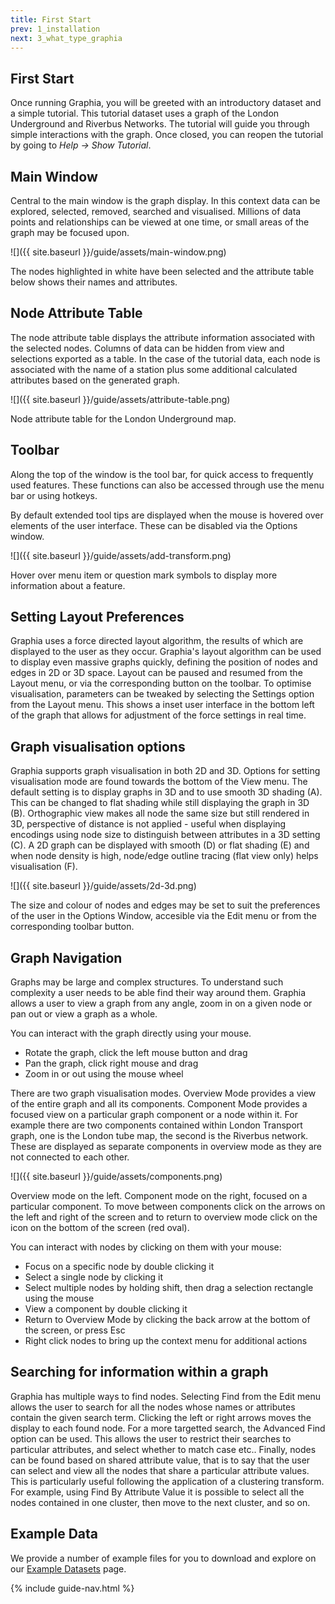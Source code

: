 ```yaml
---
title: First Start
prev: 1_installation
next: 3_what_type_graphia
---
```


## First Start

Once running Graphia, you will be greeted with an introductory dataset and a simple tutorial. This tutorial dataset uses a graph of the London Underground and Riverbus Networks. The tutorial will guide you through simple interactions with the graph. Once closed, you can reopen the tutorial by going to *Help → Show Tutorial*.

## Main Window

Central to the main window is the graph display. In this context data can be explored, selected, removed, searched and visualised. Millions of data points and relationships can be viewed at one time, or small areas of the graph may be focused upon.

![]({{ site.baseurl }}/guide/assets/main-window.png)
<div class="caption">The nodes highlighted in white have been selected and the attribute table below shows their names and attributes.</div>

## Node Attribute Table

The node attribute table displays the attribute information associated with the selected nodes. Columns of data can be hidden from view and selections exported as a table. In the case of the tutorial data, each node is associated with the name of a station plus some additional calculated attributes based on the generated graph.

![]({{ site.baseurl }}/guide/assets/attribute-table.png)
<div class="caption">Node attribute table for the London Underground map.</div>

## Toolbar
Along the top of the window is the tool bar, for quick access to frequently used features. These functions can also be accessed through use the menu bar or using hotkeys.

By default extended tool tips are displayed when the mouse is hovered over elements of the user interface. These can be disabled via the Options window.

![]({{ site.baseurl }}/guide/assets/add-transform.png)
<div class="caption">Hover over menu item or question mark symbols to display more information about a feature.</div>

## Setting Layout Preferences

Graphia uses a force directed layout algorithm, the results of which are displayed to the user as they occur. Graphia's layout algorithm can be used to display even massive graphs quickly, defining the position of nodes and edges in 2D or 3D space. Layout can be paused and resumed from the Layout menu, or via the corresponding button on the toolbar. To optimise visualisation, parameters can be tweaked by selecting the Settings option from the Layout menu. This shows a inset user interface in the bottom left of the graph that allows for adjustment of the force settings in real time.

## Graph visualisation options

Graphia supports graph visualisation in both 2D and 3D. Options for setting visualisation mode are found towards the bottom of the View menu. The default setting is to display graphs in 3D and to use smooth 3D shading (A). This can be changed to flat shading while still displaying the graph in 3D (B). Orthographic view makes all node the same size but still rendered in 3D, perspective of distance is not applied - useful when displaying encodings using node size to distinguish between attributes in a 3D setting (C). A 2D graph can be displayed with smooth (D) or flat shading (E) and when node density is high, node/edge outline tracing (flat view only) helps visualisation (F).

![]({{ site.baseurl }}/guide/assets/2d-3d.png)

The size and colour of nodes and edges may be set to suit the preferences of the user in the Options Window, accesible via the Edit menu or from the corresponding toolbar button.

## Graph Navigation
Graphs may be large and complex structures. To understand such complexity a user needs to be able find their way around them. Graphia allows a user to view a graph from any angle, zoom in on a given node or pan out or view a graph as a whole.

You can interact with the graph directly using your mouse.

- Rotate the graph, click the left mouse button and drag
- Pan the graph, click right mouse and drag
- Zoom in or out using the mouse wheel

There are two graph visualisation modes. Overview Mode provides a view of the entire graph and all its components. Component Mode provides a focused view on a particular graph component or a node within it. For example there are two components contained within London Transport graph, one is the London tube map, the second is the Riverbus network. These are displayed as separate components in overview mode as they are not connected to each other.

![]({{ site.baseurl }}/guide/assets/components.png)
<div class="caption">Overview mode on the left. Component mode on the right, focused on a particular component. To move between components click on the arrows on the left and right of the screen and to return to overview mode click on the icon on the bottom of the screen (red oval).</div>

You can interact with nodes by clicking on them with your mouse:

- Focus on a specific node by double clicking it
- Select a single node by clicking it
- Select multiple nodes by holding shift, then drag a selection rectangle using the mouse
- View a component by double clicking it
- Return to Overview Mode by clicking the back arrow at the bottom of the screen, or press Esc
- Right click nodes to bring up the context menu for additional actions

## Searching for information within a graph

Graphia has multiple ways to find nodes. Selecting Find from the Edit menu allows the user to search for all the nodes whose names or attributes contain the given search term. Clicking the left or right arrows moves the display to each found node. For a more targetted search, the Advanced Find option can be used. This allows the user to restrict their searches to particular attributes, and select whether to match case etc.. Finally, nodes can be found based on shared attribute value, that is to say that the user can select and view all the nodes that share a particular attribute values. This is particularly useful following the application of a clustering transform. For example, using Find By Attribute Value it is possible to select all the nodes contained in one cluster, then move to the next cluster, and so on.

## Example Data

We provide a number of example files for you to download and explore on our [Example Datasets]({{site.baseurl}}/example-data.html) page.

{% include guide-nav.html %}
